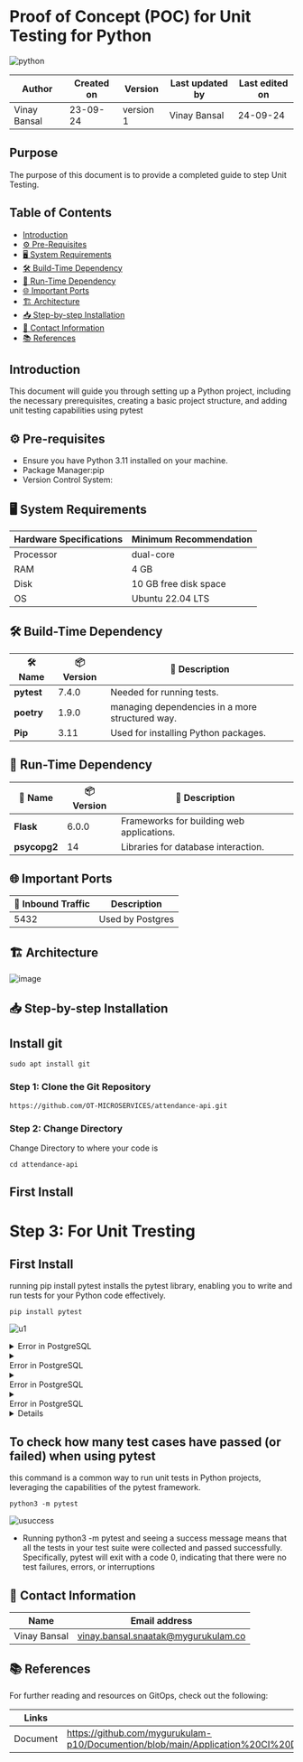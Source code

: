 # Proof of Concept (POC) for Unit Testing for Python
![python](https://github.com/user-attachments/assets/b67f3abf-d7e8-4022-8f39-9c534df7bd53)



  | Author        | Created on | Version | Last updated by | Last edited on |
  |-------------|---------|-------------|-------------|---------|
  | Vinay Bansal | 23-09-24 | version 1 | Vinay Bansal | 24-09-24 |

## Purpose
The purpose of this document is to provide a completed guide to step Unit Testing.
  
  ## Table of Contents
- [Introduction](#introduction)
- [⚙️ Pre-Requisites](#-pre-requisites)
- [🖥️ System Requirements](#-system-requirements)
- [🛠️ Build-Time Dependency](#-build-time-dependency)
- [🚀 Run-Time Dependency](#-run-time-dependency)
- [🌐 Important Ports](#-important-ports)
- [🏗️ Architecture](#-architecture)
- [📥 Step-by-step Installation](#-step-by-step-installation)
- [📧 Contact Information ](#-contact-information )
- [📚 References](#-references )

## Introduction
This document will guide you through setting up a Python project, including the necessary prerequisites, creating a basic project structure, and adding unit testing capabilities using pytest

## ⚙ Pre-requisites

- Ensure you have Python 3.11 installed on your machine. 
- Package Manager:pip
- Version Control System:

## 🖥 System Requirements
| Hardware Specifications | Minimum Recommendation  |
|--------------------------|------------------------|
| Processor                | dual-core              |
| RAM                      | 4 GB                    |
| Disk                     |10 GB free disk space                  |
| OS                       | Ubuntu 22.04 LTS         |


## 🛠 Build-Time Dependency

| 🛠️ Name | 📦 Version | 📄 Description |
|---------|------------|----------------|
| **pytest** | 7.4.0  | Needed for running tests. |
|**poetry**| 1.9.0 | managing dependencies in a more structured way.|
|**Pip**  | 3.11    | Used for installing Python packages.|


## 🚀 Run-Time Dependency

| 🚀 Name | 📦 Version | 📄 Description          |
|---------|------------|--------------------------|
| **Flask** |  6.0.0      | Frameworks for building web applications. |
|**psycopg2**| 14 | Libraries for database interaction.|

## 🌐 Important Ports
| 🔌 Inbound Traffic | Description        |
| --------------- | ------------------ |
| 5432            | Used by Postgres  |


## 🏗 Architecture
![image](https://github.com/user-attachments/assets/f57015de-9e07-4605-8a39-fb1a2c69a21a)

## 📥 Step-by-step Installation

## Install git
```
sudo apt install git
```
###  Step 1: Clone the Git Repository
```
https://github.com/OT-MICROSERVICES/attendance-api.git
```
### Step 2: Change Directory
Change Directory to where your code is
```
cd attendance-api
```

## First Install

# Step 3: For Unit Tresting

## First Install
running pip install pytest installs the pytest library, enabling you to write and run tests for your Python code effectively.
```
pip install pytest
```
![u1](https://github.com/user-attachments/assets/7e8ac84c-d519-49a8-9a22-b298c2d064a0)




<details>
  <summary>Error in PostgreSQL</summary>
  <img width="758" alt="image" src="https://github.com/user-attachments/assets/8550edf4-6cd5-4e34-95a0-506454895fb0">

- enabling your Python applications to communicate with PostgreSQL databases.
```
pip install psycopg2
```
</details>

<details>
  <summary><summary>Error in PostgreSQL</summary></summary> 
  
![ue2](https://github.com/user-attachments/assets/1cc9c6dd-63ab-466a-8b67-de76d6bea345)

- Using these imports, you can easily connect to a PostgreSQL database and utilize advanced features provided by psycopg2.
```
import psycopg2
from psycopg2 import extras
```
</details>

 <details> 
 <summary><summary>Error in PostgreSQL</summary></summary>
   
![ue1cp](https://github.com/user-attachments/assets/6d686ca4-4223-476d-bbe9-b7b691dc2cc5)
-  running pip install pytest-mock installs the pytest-mock library, allowing you to effectively use mocking techniques in your pytest tests to isolate and test specific functionalities without relying on external dependencies.
```
pip install pytest-mock
```
 </details>


<details>
      <summary><summary>Error in PostgreSQL</summary></summary>
  
![ue1rou](https://github.com/user-attachments/assets/6427ef04-2464-4aee-a3b6-0d62e463b28e)

router
- running pip install Flask installs the Flask framework, allowing you to develop web applications in Python efficiently.
```
pip install Flask
```
- running pip install Flask-Caching installs the Flask-Caching extension, enabling you to implement caching in your Flask applications to enhance performance and reduce server load.
```
pip install Flask-Caching
```
</details>


<details>
  
![ue1u](https://github.com/user-attachments/assets/361d64bc-fc4d-460f-93e1-2c08d2e050ef)

utils/tests/test_json_encoder.py
- running pip install peewee installs the Peewee library, enabling you to use an ORM(stands for Object-Relational Mapping. It is a programming technique that allows developers to interact with a database using object-oriented programming languages.) for database interactions in your Python applications.
```
pip install peewee
```

utils/tests/test_log_encoder.py
running pip install python-json-logger installs the python-json-logger library, enabling you to format log messages as JSON, which is useful for structured logging in applications.
```
pip install python-json-logger
```

utils/tests/test_validator.py
- running pip install voluptuous installs the Voluptuous library, enabling you to validate Python data structures against defined schemas efficiently.
```
pip install voluptuous
```
</details>


## To check how many test cases have passed (or failed) when using pytest
this command is a common way to run unit tests in Python projects, leveraging the capabilities of the pytest framework.
```
python3 -m pytest
```
![usuccess](https://github.com/user-attachments/assets/157685e6-011f-4ea7-ae3a-eba410dfbfa7)
- Running python3 -m pytest and seeing a success message means that all the tests in your test suite were collected and passed successfully. Specifically, pytest will exit with a code 0, indicating that there were no test failures, errors, or interruptions


## 📧 Contact Information

| Name | Email address|
|------|---------------------|
| Vinay Bansal | vinay.bansal.snaatak@mygurukulam.co |

## 📚 References
For further reading and resources on GitOps, check out the following:

| Links | Descriptions|
|------|---------------------|
|Document|https://github.com/mygurukulam-p10/Documention/blob/main/Application%20CI%20Design/Python%20CI%20Checks/Unit%20Testing%20Doc/readme.md|
